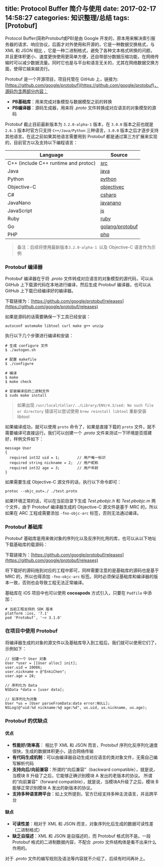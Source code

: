 title: Protocol Buffer 简介与使用
date: 2017-02-17 14:58:27
categories: 知识整理/总结
tags: [Protobuf]
---

Protocol Buffer(简称Protobuf或PB)是由 Google 开发的，原本用来解决索引服务器的请求、响应协议，后面才对外使用和开源的，它是一种数据交换格式，与 XML 和 JSON 相比 ，它是一种二进制格式，避免了各种文本格式转换的问题，并且更体积更小、速度更快使用更简单方便，还自带部分数据压缩功能，在网络传输时可以减少数据流量。同时它也是与平台和语言无关的，尤其在网络数据交换方面，使得它越来越流行。

Protobuf 是一个开源项目，项目托管在 GitHub 上，链接为:[https://github.com/google/protobuf](https://github.com/google/protobuf)，源码包含两部分内容：

* **PB基础库**：用来完成对象模型与数据模型之前的转换
* **PB编译器**：源码生成器，用来将 *.proto* 文件转换成对应语言的对象模型的源码

Protobuf 截止目前最新版本为 `3.2.0-alpha-1` 版本，在 `3.0.0` 版本之前也就是 `2.6.1` 版本时官方只支持 `C++/Java/Python` 三种语言，`3.0.0` 版本之后才逐步支持其他语言。在这之前如果其他语言需要用到 Protobuf 都是通过第三方扩展来实现的，目前官方以及支持以下编程语言：

<!--more-->

| Language            | Source             |
|---------------------|--------------------|
| C++ (include C++ runtime and protoc) | [src](https://github.com/google/protobuf/blob/master/src)   |
| Java                                 | [java](https://github.com/google/protobuf/blob/master/java)   |
| Python                               | [python](https://github.com/google/protobuf/blob/master/python)  |
| Objective-C                          | [objectivec](https://github.com/google/protobuf/blob/master/objectivec)  |
| C#                                   | [csharp](https://github.com/google/protobuf/blob/master/csharp)  |
| JavaNano                             | [javanano](https://github.com/google/protobuf/blob/master/javanano)  |
| JavaScript                           | [js](https://github.com/google/protobuf/blob/master/js)  |
| Ruby                                 | [ruby](https://github.com/google/protobuf/blob/master/ruby) |
| Go                                   | [golang/protobuf](https://github.com/golang/protobuf) |
| PHP                                  | [php](https://github.com/google/protobuf/blob/master/php)  |

> 备注：后续将使用最新版本`3.2.0-alpha-1 `以及 Objective-C 语言作为示例

### Protobuf 编译器

Protobuf 编译器在于将 *.proto* 文件转成对应语言的对象模型的源代码，可以从 GitHub 上下载源代码在本地进行编译，然后生成 Protobuf 编译器，也可以从 GitHub 上下载已经编译好的编译器。

下载链接为：[https://github.com/google/protobuf/releases](https://github.com/google/protobuf/releases)

如果是源码的话需要确保一下工具已经安装：

```
autoconf automake libtool curl make g++ unzip
```

执行以下几个步骤进行编译和安装：

```
# 生成 configure 文件
$ ./autogen.sh

# 配置 makefile
$ ./configure

# 编译
$ make
$ make check

# 安装编译后的二进制文件
$ sudo make install

```

> 如果出现 `/usr/local/Cellar/../Library/ENV/4.3/sed: No such file or directory` 错误可以尝试使用 `brew reinstall libtool` 重新安装 libtool

如果编译成功，就可以使用 `proto` 命令了，如果是直接下载的 `proto` 文件，就不需要编译可直接运行。我们可以创建一个 *.proto* 文件来测试一下环境是否搭建好，样例文件如下：

```
message User
{
  required int32 uid = 1;        // 用户唯一标识
  required string nickname = 2;  // 用户昵称
  required int32 age = 3;        // 用户年龄
}
```

如果需要生成 Objective-C 源文件的话，执行以下命令即可：

```
protoc --objc_out=./ ./test.proto
```

如果环境正常的话，可以在当前目录下生成 *Test.pbobjc.h* 和 *Test.pbobjc.m* 两个文件，由于 Protobuf 编译器生成的 Objective-C 源文件是基于 MRC 的，所以如果在 ARC 工程成需要添加 `-fno-objc-arc` 标签，否则无法通过编译。

### Protobuf 基础库

Protobuf 基础库是用来做对象的序列化以及反序列化用的库，也可以从以下地址下载基础库的载源码：

下载链接为：[https://github.com/google/protobuf/releases](https://github.com/google/protobuf/releases)

将下载好的源码拖到对应的工程中即可，同样需要注意的是基础库的源码也是基于 MRC 的，所以也得添加 `-fno-objc-arc` 标签。同时必须保证基础库和编译器的版本一致，否则也会导致工程无法正常编译。

基础库在 iOS 项目中也可以使用 **cocoapods** 方式引入，只要在 `Podfile` 中添加：

```
# 当前工程支持的 SDK 版本
platform :ios, '7.1'
pod 'Protobuf', '~> 3.1.0'

```

### 在项目中使用 Protobuf

将编译器生成的对象的源文件以及基础库导入到工程后，我们就可以使用它们了，示例如下：

```
// 创建一个 User 对象
User *user = [[User alloc] init];
user.uid = 10086;
user.nickname = @"EnkiChen";
user.age = 28;
    
// 序列化为 Data
NSData *data = [user data];
    
// 反序列化为对象
User *us = [User parseFromData:data error:NULL];
NSLog(@"uid:%d nickname:%@ age:%d", us.uid, us.nickname, us.age);

```

### Protobuf 的优缺点

#### 优点

* **性能好/效率高**： 相比于 XML 和 JSON 而言，Protobuf 序列化反序列化速度很快，生成的数据体积更小，适合网络传输
* **有代码生成机制**：可以由编译器自动生成对应语言的类对象文件，无需自己编写解析代码
* **支持向后/向前兼容**：所谓的“向后兼容”（backward compatible），就是说，当模块 B 升级了之后，它能够正确识别模块 A 发出的老版本的协议。 所谓的“向前兼容”（forward compatible），就是说，当模块A升级了之后，模块 B 能够正常识别模块 A 发出的新版本的协议。
* **支持多种语言跨平台**：如上文所提到，官方已经支持多种主流语言，并且跨平台

#### 缺点

* **可读性差**：相对于 XML 和 JSON 而言，对象序列化后生成的数据可读性差（二进制格式）
* **缺乏自描述**：XML 和 JSON 是自描述的，而 Protobuf 格式则不是。一段 Protobuf 格式的二进制数据内容，不配合 *.proto* 文件结构体是看不出来什么作用的。

对于 *.proto* 文件的编写规则及语法等内容就不介绍了，后续有时间再补上。
